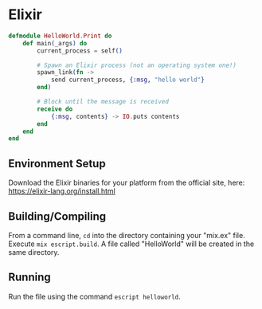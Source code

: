 # Elixir

```elixir
defmodule HelloWorld.Print do
	def main(_args) do
		current_process = self()

		# Spawn an Elixir process (not an operating system one!)
		spawn_link(fn ->
			send current_process, {:msg, "hello world"}
		end)

		# Block until the message is received
		receive do
			{:msg, contents} -> IO.puts contents
		end
  	end
end
```

## Environment Setup

Download the Elixir binaries for your platform from the official site, here: https://elixir-lang.org/install.html

## Building/Compiling

From a command line, `cd` into the directory containing your "mix.ex" file.  Execute `mix escript.build`.  A file called "HelloWorld" will be created in the same directory. 

## Running

Run the file using the command `escript helloworld`.
